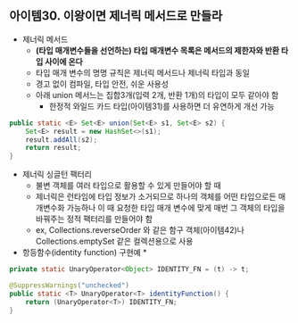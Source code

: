 ## 아이템30. 이왕이면 제너릭 메서드로 만들라
* 제너릭 메서드
	* **(타입 매개변수들을 선언하는) 타입 매개변수 목록은 메서드의 제한자와 반환 타입 사이에 온다**
	* 타입 매개 변수의 명명 규칙은 제너릭 메서드나 제너릭 타입과 동일
	* 경고 없이 컴파일, 타입 안전, 쉬운 사용성
	* 아래 union 메서느는 집합3개(입력 2개, 반환 1개)의 타입이 모두 같아야 함
		* 한정적 와일드 카드 타입(아이템31)를 사용하면 더 유연하게 개선 가능
```java
public static <E> Set<E> union(Set<E> s1, Set<E> s2) {
	Set<E> result = new HashSet<>(s1);
	result.addAll(s2);
	return result;
}
```
* 제너릭 싱글턴 팩터리
	* 불변 객체를 여러 타입으로 활용할 수 있게 만들어야 할 때
	* 제너릭은 런타임에 타입 정보가 소거되므로 하나의 객체를 어떤 타입으로든 매개변수화 가능하나 이 때 요청한 타입 매개 변수에 맞게 매번 그 객체의 타입을 바꿔주는 정적 팩터리를 만들어야 함
	* ex,  Collections.reverseOrder 와 같은 함구 객체(아이템42)나 Collections.emptySet 같은 컬렉션용으로 사용
* 항등함수(identity function) 구현예
	* 
```java
private static UnaryOperator<Object> IDENTITY_FN = (t) -> t;

@SuppressWarnings("unchecked")
public static <T> UnaryOperator<T> identityFunction() {
	return (UnaryOperator<T>) IDENTITY_FN;
}
```
<!--stackedit_data:
eyJoaXN0b3J5IjpbLTIwNTc3NTg0MjAsMjQ1ODYzNjY2XX0=
-->